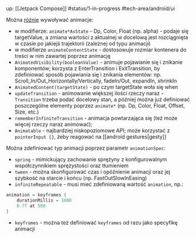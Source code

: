 up: [[Jetpack Compose]]
#status/1-in-progress
#tech-area/android/ui

Można [różnie](https://developer.android.com/jetpack/compose/animation/introduction) wywoływać animacje:

- w modifierze: `animate*AsState` - Dp, Color, Float (np. alpha) - podaje się targetValue, a zmiana wartości z aktualnej w docelową jest rozciągnięta w czasie po jakiejś trajektorii (zależnej od typu animacji)
- w modifierze `animateContentState` - dostosowuje rozmiar kontenera do treści w nim zawartej poprzez animację
- `AnimatedVisibility(booleanValue)` - animuje pojawianie się i znikanie komponentów; korzysta z EnterTransition i ExitTransition, by zdefiniować sposób pojawiania się i znikania elementów: np. Scroll_In/Out_Horizontally/Vertically, fadeIn/Out, expandIn, shrinkIn 
- `AnimatedContent(targetState)` - po czym targetState woła się when
- `updateTransition` - animowanie większej ilości rzeczy naraz - `Transition` trzeba podać docelowy stan, a później można już definiować poszczególne elementy poprzez `animate*` (np. Dp, Color, Float, Offset, Size, etc.)
- `rememberInfiniteTransition` - animacja powtarzająca się (też może więcej rzeczy naraz animować); 
- `Animatable` - najbardziej niskopoziomowe API; może korzystać z `pointerInput {}`, żeby reagować na [[android gestures|gesty]]

Można zdefiniować typ animacji poprzez parametr `animationSpec`:
- `spring` - mimickujący zachowanie sprężyny z konfigurowalnym współczynnikiem sprężystości oraz tłumieniem
- `tween` - można skonfigurować czas i opóźnienie animacji oraz jej szybkość na starcie i końcu (np. FastOutSlowInEasing)
- `infiniteRepeatable` - musi mieć zdefiniowaną wartość `animation`, np.:
```kotlin
animation = keyframes {
	durationMillis = 1000
	0.7f at 500
}
```
- `keyframes` - można też definiować `keyframes` od razu jako specyfikę animacji